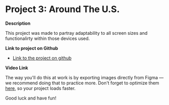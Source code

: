 # Project 3: Around The U.S.

**Description**

This project was made to partray adaptability to all screen sizes and functionalirty within those devices used.

**Link to project on Github**

- [Link to the project on github](https://github.com/KorvinHofilena/se_project_aroundtheus.git)

**Video Link**

The way you'll do this at work is by exporting images directly from Figma — we recommend doing that to practice more. Don't forget to optimize them [here](https://tinypng.com/), so your project loads faster.

Good luck and have fun!
